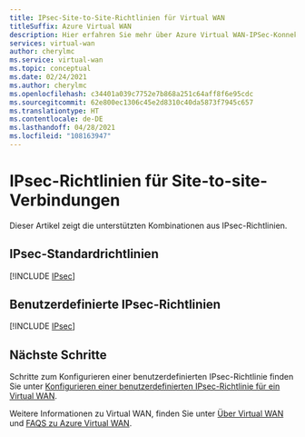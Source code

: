 ```yaml
---
title: IPsec-Site-to-Site-Richtlinien für Virtual WAN
titleSuffix: Azure Virtual WAN
description: Hier erfahren Sie mehr über Azure Virtual WAN-IPSec-Konnektivitätsrichtlinien, einschließlich der Standardinitiator- und -antowrtdienstrichtlinien und benutzerdefinierter Richtlinienkombinationen.
services: virtual-wan
author: cherylmc
ms.service: virtual-wan
ms.topic: conceptual
ms.date: 02/24/2021
ms.author: cherylmc
ms.openlocfilehash: c34401a039c7752e7b868a251c64aff8f6e95cdc
ms.sourcegitcommit: 62e800ec1306c45e2d8310c40da5873f7945c657
ms.translationtype: HT
ms.contentlocale: de-DE
ms.lasthandoff: 04/28/2021
ms.locfileid: "108163947"
---
```

# <a name="site-to-site-ipsec-policies"></a>IPsec-Richtlinien für Site-to-site-Verbindungen

Dieser Artikel zeigt die unterstützten Kombinationen aus IPsec-Richtlinien.

## <a name="default-ipsec-policies"></a>IPsec-Standardrichtlinien

[!INCLUDE [IPsec](../../includes/virtual-wan-ipsec-include.md)]

## <a name="custom-ipsec-policies"></a>Benutzerdefinierte IPsec-Richtlinien

[!INCLUDE [IPsec](../../includes/virtual-wan-ipsec-custom-include.md)]

## <a name="next-steps"></a>Nächste Schritte

Schritte zum Konfigurieren einer benutzerdefinierten IPsec-Richtlinie finden Sie unter [Konfigurieren einer benutzerdefinierten IPsec-Richtlinie für ein Virtual WAN](virtual-wan-custom-ipsec-portal.md).

Weitere Informationen zu Virtual WAN, finden Sie unter [Über Virtual WAN](virtual-wan-about.md) und [FAQS zu Azure Virtual WAN](virtual-wan-faq.md).

